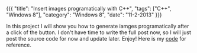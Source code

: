 {{{
  "title": "Insert images programatically with C++",
  "tags": ["C++", "Windows 8"],
  "category": "Windows 8",
  "date": "11-2-2013"
}}}

In this project I will show you how to generate iamges programatically after
a click of the button.<!--more--> I don't have time to write the full post now,
so I will just post the source code for now and update later. Enjoy!
Here is my <a href='/downloads/RandomCard.zip'>code</a> for reference.
